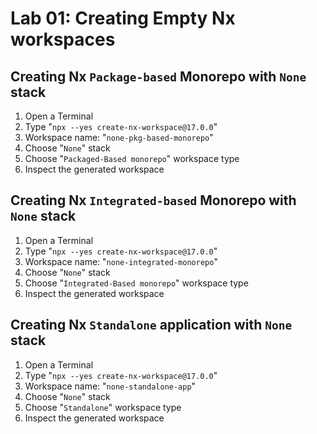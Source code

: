 # Lab 01: Creating Empty Nx workspaces

## Creating Nx `Package-based` Monorepo with `None` stack

1. Open a Terminal
2. Type "`npx --yes create-nx-workspace@17.0.0`"
3. Workspace name:  "`none-pkg-based-monorepo`"
4. Choose "`None`" stack
5. Choose "`Packaged-Based monorepo`" workspace type
6. Inspect the generated workspace

## Creating Nx `Integrated-based` Monorepo with `None` stack

1. Open a Terminal
2. Type "`npx --yes create-nx-workspace@17.0.0`"
3. Workspace name:  "`none-integrated-monorepo`"
4. Choose "`None`" stack
5. Choose "`Integrated-Based monorepo`" workspace type
6. Inspect the generated workspace

## Creating Nx `Standalone` application with `None` stack

1. Open a Terminal
2. Type "`npx --yes create-nx-workspace@17.0.0`"
3. Workspace name:  "`none-standalone-app`"
4. Choose "`None`" stack
5. Choose "`Standalone`" workspace type
6. Inspect the generated workspace
